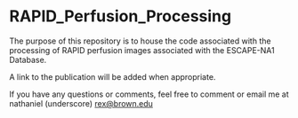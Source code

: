 # RAPID_Perfusion_Processing

The purpose of this repository is to house the code associated with the processing of RAPID perfusion images associated with the ESCAPE-NA1 Database. 

A link to the publication will be added when appropriate. 

If you have any questions or comments, feel free to comment or email me at nathaniel (underscore) rex@brown.edu 

